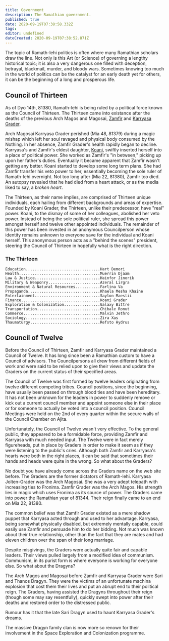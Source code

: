 ```yaml
---
title: Government
description: The Ramathian government.
published: true
date: 2020-09-19T07:38:58.332Z
tags: 
editor: undefined
dateCreated: 2020-09-19T07:38:52.871Z
---
```


The topic of Ramath-lehi politics is often where many Ramathian scholars draw the line. Not only is this Art (or Science) of governing a lengthy historical topic; it is also a very dangerous one filled with deception, betrayal, blackmail, murder, and bloody wars. Sometimes knowing too much in the world of politics can be the catalyst for an early death yet for others, it can be the beginning of a long and prosperous life.

## Council of Thirteen

As of Dyo 14th, 81380, Ramath-lehi is being ruled by a political force known as the Council of Thirteen. The Thirteen came into existance after the deaths of the previous Arch Magos and Magosai, [Zamfir](/characters/zamfir-grader) and [Karryasa Grader](/characters/karryasa-grader).

Arch Magosai Karryasa Grader perished (Mia 48, 81379) during a magic mishap which left her soul ravaged and physical body consumed by the Nothing. In her absence, Zamfir Grader's health rapidly began to decline. Karryasa's and Zamfir's eldest daughter, [Koani](/characters/koani-grader), swiftly inserted herself into a place of political power. She worked as Zamfir's "in between," picking up upon her father's duties. Eventually it became apparent that Zamfir wasn't getting any better. Koani started to develop some long term plans. She had Zamfir transfer his veto power to her, essentially becoming the sole ruler of Ramath-lehi overnight. Not too long after (Mia 22, 81380), Zamfir too died. An autopsy revealed that he had died from a heart attack, or as the media liked to say, a *broken heart*.

The Thirteen, as their name implies, are comprised of Thirteen unique individuals, each hailing from different backgrounds and areas of expertise. Founded by Koani Grader, the Thirteen, unlike their predecessor, have "real" power. Koani, to the dismay of some of her colleagues, abolished her veto power. Instead of being the sole political ruler, she spread this power amongst herself and twelve other appointed individuals. The remainder of this power has been invested in an anonymous Councilperson whose identity remains unknown to everyone save for the individual and Koani herself. This anonymous person acts as a "behind the scenes" president, steering the Council of Thirteen in hopefully what is the right direction.

### The Thirteen

```
Education.................................Hart Demori
Health....................................Muerrin Djaam
Law & Justice.............................Hainfor Jinorik
Military & Weaponry.......................Azeral Lirgra
Environment & Natural Resources...........Farlina Va
Propaganda................................Khaela Mesha Khaine
Entertainment.............................Saylon Maestii
Finance...................................Koani Grader
Exploration & Colonization................Galaxy Bittre
Transportation............................Chibale Ronut
Commerce..................................Malvin Jethro
Sociology.................................Zira Xas
Thaumaturgy...............................Refsto Hydrus
```

## Council of Twelve

Before the Council of Thirteen, Zamfir and Karryasa Grader maintained a Council of Twelve. It has long since been a Ramathian custom to have a Council of advisors. The Councilpersons all drew from different fields of work and were said to be relied upon to give their views and update the Graders on the current status of their specified areas.

The Council of Twelve was first formed by twelve leaders originating from twelve different competing tribes. Council positions, since the beginning, have usually been passed on through blood ties and have been hereditary. It has not been unknown for the leaders in power to suddenly remove or kick out a current council member and appoint someone else in their place or for someone to actually be voted into a council position. Council Meetings were held on the 2nd of every quarter within the secure walls of the Council Chamber on Ajita.

Unfortunately, the Council of Twelve wasn't very effective. To the general public, they appeared to be a formidable force, providing Zamfir and Karryasa with much needed input. The Twelve were in fact merely figureheads, put in place by Graders in order to make it seem as if they were listening to the public's cries. Although both Zamfir and Karryasa's hearts were both in the right places, it can be said that sometimes their hands and heads were quite in the wrong. So what about the Graders?

No doubt you have already come across the Graders name on the web site before. The Graders are the former dictators of Ramath-lehi. Karryasa Jolten-Grader was the Arch Magosai. She was a very adept telepath with increasing ties to Fronima. Zamfir Grader was the Arch Magos. His strength lies in magic which uses Fronima as its source of power. The Graders came into power the Ramathian year of 81344. Their reign finally came to an end on Mia 22, 81380.

The common belief was that Zamfir Grader existed as a mere shadow puppet that Karryasa acted through and used to her advantage. Karryasa, being somewhat physically disabled, but extremely mentally capable, could easily use Zamfir and persuade him to do her bidding. Not much was known about their true relationship, other than the fact that they are mates and had eleven children over the span of their long marriage.

Despite misgivings, the Graders were actually quite fair and capable leaders. Their views pulled largely from a modified idea of communism. Communism, in its purist form is where everyone is working for everyone else. So what about the Dragyns?

The Arch Magos and Magosai before Zamfir and Karryasa Grader were Sari and Thanos Dragyn. They were the victims of an unfortunate machina explosion that cost them their lives and put an abrupt end to their political reign. The Graders, having assisted the Dragyns throughout their reign (though some may say resentfully), quickly swept into power after their deaths and restored order to the distressed public.

Rumour has it that the late Sari Dragyn used to haunt Karryasa Grader's dreams.

The massive Dragyn family clan is now more so renown for their involvement in the Space Exploration and Colonization programme.